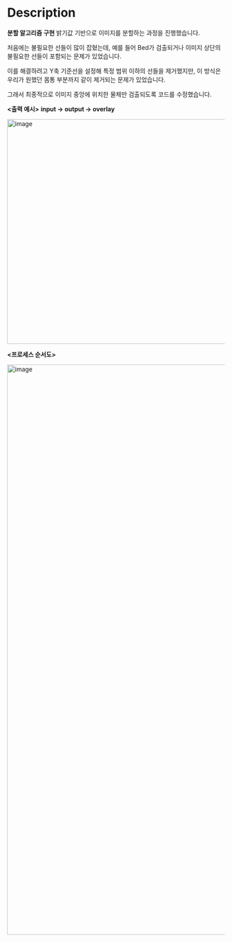# Description
**분할 알고리즘 구현**
밝기값 기반으로 이미지를 분할하는 과정을 진행했습니다.

처음에는 불필요한 선들이 많이 잡혔는데, 예를 들어 Bed가 검출되거나 이미지 상단의 불필요한 선들이 포함되는 문제가 있었습니다.

이를 해결하려고 Y축 기준선을 설정해 특정 범위 이하의 선들을 제거했지만, 이 방식은 우리가 원했던 몸통 부분까지 같이 제거되는 문제가 있었습니다.


그래서 최종적으로 이미지 중앙에 위치한 물체만 검출되도록 코드를 수정했습니다.

**<출력 예시>**
**input -> output -> overlay**

<img width="1552" height="519" alt="image" src="https://github.com/user-attachments/assets/b39bbaf1-f00a-42da-8a72-77e1fcbaf795" />


**<프로세스 순서도>**

<img width="660" height="1317" alt="image" src="https://github.com/user-attachments/assets/63e70a63-55ef-4995-b0ed-032f56949e42" />



